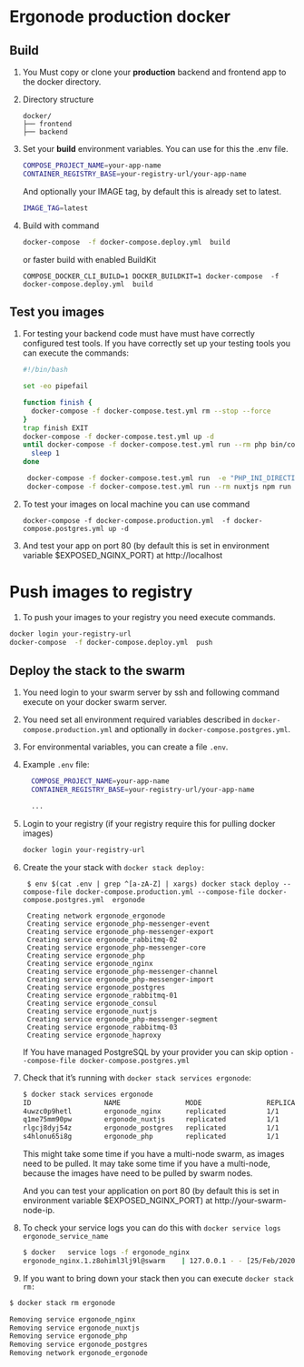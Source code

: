 # Ergonode production docker


## Build
 
1. You Must copy or clone your **production** backend and frontend  app to the docker directory.

2. Directory structure

   ```        
   docker/
   ├── frontend
   ├── backend
   ```

3. Set your **build** environment variables. You can use for this the .env file.

   ```bash
   COMPOSE_PROJECT_NAME=your-app-name
   CONTAINER_REGISTRY_BASE=your-registry-url/your-app-name
   ```

   And optionally your IMAGE tag,  by default this is already set to latest. 

   ```bash
   IMAGE_TAG=latest
   ```
4. Build with command
   ```bash
   docker-compose  -f docker-compose.deploy.yml  build
   ```
   
   or faster build with enabled BuildKit
   ```
   COMPOSE_DOCKER_CLI_BUILD=1 DOCKER_BUILDKIT=1 docker-compose  -f docker-compose.deploy.yml  build
   ```

## Test you images

1. For testing your backend code must have must have correctly configured test tools.
If you have correctly set up your testing tools you can execute the commands: 


   ```bash
   #!/bin/bash

   set -eo pipefail

   function finish {
     docker-compose -f docker-compose.test.yml rm --stop --force
   }
   trap finish EXIT
   docker-compose -f docker-compose.test.yml up -d
   until docker-compose -f docker-compose.test.yml run --rm php bin/console doctrine:query:sql "SELECT 1" > /dev/null 2>&1; do
     sleep 1
   done
   
    docker-compose -f docker-compose.test.yml run  -e "PHP_INI_DIRECTIVES=memory_limit=-1" --rm php bin/phing test
    docker-compose -f docker-compose.test.yml run --rm nuxtjs npm run test
   ```

2. To test your images on local machine you can use command
 
   ```
   docker-compose -f docker-compose.production.yml  -f docker-compose.postgres.yml up -d
   ```
3. And test your app on port 80 (by default this is set in environment variable $EXPOSED_NGINX_PORT) at http://localhost

# Push images to registry

1. To push your images to your registry you need execute commands. 


```bash
docker login your-registry-url
docker-compose  -f docker-compose.deploy.yml  push
```

## Deploy the stack to the swarm


1. You need login to your swarm server by ssh and following command execute on your docker swarm server.  

2. You need set all environment required variables described in `docker-compose.production.yml` and optionally  in `docker-compose.postgres.yml`.

3. For environmental variables, you can create a file `.env`.

4. Example `.env` file:

   ```bash
     COMPOSE_PROJECT_NAME=your-app-name
     CONTAINER_REGISTRY_BASE=your-registry-url/your-app-name

     ...
   ```
5. Login to your registry (if your registry require this for pulling docker images)

    ```bash
    docker login your-registry-url
    ```
   
6. Create the your stack with `docker stack deploy:`
   ```
    $ env $(cat .env | grep ^[a-zA-Z] | xargs) docker stack deploy --compose-file docker-compose.production.yml --compose-file docker-compose.postgres.yml  ergonode
   
    Creating network ergonode_ergonode
    Creating service ergonode_php-messenger-event
    Creating service ergonode_php-messenger-export
    Creating service ergonode_rabbitmq-02
    Creating service ergonode_php-messenger-core
    Creating service ergonode_php
    Creating service ergonode_nginx
    Creating service ergonode_php-messenger-channel
    Creating service ergonode_php-messenger-import
    Creating service ergonode_postgres
    Creating service ergonode_rabbitmq-01
    Creating service ergonode_consul
    Creating service ergonode_nuxtjs
    Creating service ergonode_php-messenger-segment
    Creating service ergonode_rabbitmq-03
    Creating service ergonode_haproxy
   ```

    If  You have managed PostgreSQL by your provider you can skip option `--compose-file docker-compose.postgres.yml`
      
7. Check that it’s running with `docker stack services ergonode`:  
   ```bash
   $ docker stack services ergonode
   ID                  NAME                MODE                REPLICAS            IMAGE                                            PORTS
   4uwzc0p9hetl        ergonode_nginx      replicated          1/1                 docker.io/ergonode/nginx:latest      *:80->80/tcp
   q1me75mm90pw        ergonode_nuxtjs     replicated          1/1                 docker.io/ergonode/nuxtjs:latest       
   rlgcj8dyj54z        ergonode_postgres   replicated          1/1                 docker.io/ergonode/postgres:latest   
   s4hlonu65i8g        ergonode_php        replicated          1/1                 docker.io/ergonode/php:latest
   ```
   This might take some time if you have a multi-node swarm, as images need to be pulled.
   It may take some time if you have a multi-node, because the images have need to be pulled by swarm nodes.
   
   And you can test your application on port 80 (by default this is set in environment variable $EXPOSED_NGINX_PORT) at http://your-swarm-node-ip.

9. To check your service logs you can do this with `docker service logs ergonode_service_name` 
   ```bash
   $ docker   service logs -f ergonode_nginx
   ergonode_nginx.1.z8ohiml3lj9l@swarm    | 127.0.0.1 - - [25/Feb/2020:09:59:49 +0000] "GET /api/doc HTTP/1.1" 200 98347 "-" "curl/7.66.0" "-"
   ``` 
   
10. If you want to bring down your stack then you can execute `docker stack rm:`
   ```bash
   $ docker stack rm ergonode 
   
   Removing service ergonode_nginx
   Removing service ergonode_nuxtjs
   Removing service ergonode_php
   Removing service ergonode_postgres
   Removing network ergonode_ergonode
  ```